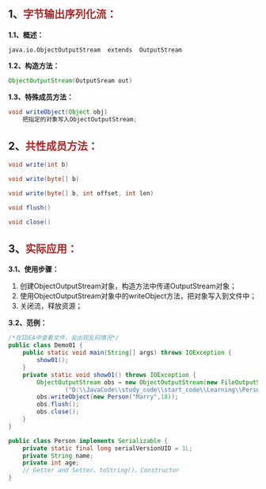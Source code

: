 ## 1、<span style="color:brown">字节输出序列化流：</span>

**1.1、概述：**

`java.io.ObjectOutputStream  extends  OutputStream`

**1.2、构造方法：**

<!--这里可以是OutputStream抽象类对象, 或者子类FileOutputStream-->

```java
ObjectOutputStream(OutputSream out)
```

**1.3、特殊成员方法：**

```java
void writeObject(Object obj)
    把指定的对象写入ObjectOutputStream;
```



## 2、<span style="color:brown">共性成员方法：</span>

```java
void write(int b)
```

```java
void write(byte[] b)
```

```java
void write(byte[] b, int offset, int len)
```

```java
void flush()
```

```java
void close()
```



## 3、<span style="color:brown">实际应用：</span>

**3.1、使用步骤：**

1. 创建ObjectOutputStream对象，构造方法中传递OutputStream对象；
2. 使用ObjectOutputStream对象中的writeObject方法，把对象写入到文件中；
3. 关闭流，释放资源；

**3.2、范例：**

```java
/*在IDEA中查看文件，会出现乱码情况*/
public class Demo01 {
    public static void main(String[] args) throws IOException {
        show01();
    }
    private static void show01() throws IOException {
        ObjectOutputStream obs = new ObjectOutputStream(new FileOutputStream
                ("D:\\JavaCode\\study_code\\start_code\\Learning\\Person.txt"));
        obs.writeObject(new Person("Marry",18));
        obs.flush();
        obs.close();
    }
}
```

```java
public class Person implements Serializable {
    private static final long serialVersionUID = 1L;
    private String name;
    private int age;
	// Getter and Setter、toString()、Constructor
}
```

